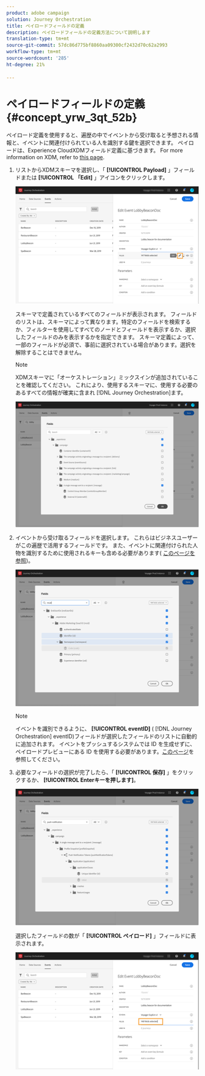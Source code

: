 ```yaml
---
product: adobe campaign
solution: Journey Orchestration
title: ペイロードフィールドの定義
description: ペイロードフィールドの定義方法について説明します
translation-type: tm+mt
source-git-commit: 57dc86d775bf8860aa09300cf2432d70c62a2993
workflow-type: tm+mt
source-wordcount: '285'
ht-degree: 21%

---
```



# ペイロードフィールドの定義 {#concept_yrw_3qt_52b}

ペイロード定義を使用すると、遍歴の中でイベントから受け取ると予想される情報と、イベントに関連付けられている人を識別する鍵を選択できます。 ペイロードは、Experience CloudXDMフィールド定義に基づきます。 For more information on XDM, refer to [this page](https://docs.adobe.com/content/help/ja-JP/experience-platform/xdm/home.html).

1. リストからXDMスキーマを選択し、「 **[!UICONTROL Payload]** 」フィールドまたは **[!UICONTROL 「Edit]** 」アイコンをクリックします。

   ![](../assets/journey8.png)

   スキーマで定義されているすべてのフィールドが表示されます。 フィールドのリストは、スキーマによって異なります。特定のフィールドを検索するか、フィルターを使用してすべてのノードとフィールドを表示するか、選択したフィールドのみを表示するかを指定できます。 スキーマ定義によって、一部のフィールドが必須で、事前に選択されている場合があります。選択を解除することはできません。

   >[!NOTE]
   >
   >XDMスキーマに「オーケストレーション」ミックスインが追加されていることを確認してください。 これにより、使用するスキーマに、使用する必要のあるすべての情報が確実に含まれ [!DNL Journey Orchestration]ます。

   ![](../assets/journey9.png)

1. イベントから受け取るフィールドを選択します。 これらはビジネスユーザーがこの遍歴で活用するフィールドです。 また、イベントに関連付けられた人物を識別するために使用されるキーも含める必要があります( [このページを参照](../event/defining-the-event-key.md))。

   ![](../assets/journey10.png)

   >[!NOTE]
   >
   >イベントを識別できるように、 **[!UICONTROL eventID]** ( [!DNL Journey Orchestration] eventID)フィールドが選択したフィールドのリストに自動的に追加されます。 イベントをプッシュするシステムでは ID を生成せずに、ペイロードプレビューにある ID を使用する必要があります。[このページ](../event/previewing-the-payload.md)を参照してください。

1. 必要なフィールドの選択が完了したら、「 **[!UICONTROL 保存]** 」をクリックするか、 **[!UICONTROL Enterキーを押します]**。

   ![](../assets/journey11.png)

   選択したフィールドの数が「 **[!UICONTROL ペイロード]** 」フィールドに表示されます。

   ![](../assets/journey12.png)
